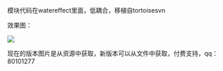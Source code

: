 模块代码在watereffect里面，低耦合，移植自tortoisesvn




效果图：

![](https://github.com/wjx0912/MfcWaterEffect/blob/master/screenshot.gif)

现在的版本图片是从资源中获取，新版本可以从文件中获取，付费支持，qq：80101277
